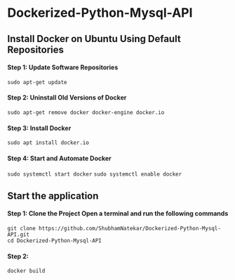 # Dockerized-Python-Mysql-API

## Install Docker on Ubuntu Using Default Repositories
#### Step 1: Update Software Repositories
``` sudo apt-get update ```
#### Step 2: Uninstall Old Versions of Docker
``` sudo apt-get remove docker docker-engine docker.io ```
#### Step 3: Install Docker
``` sudo apt install docker.io ```
#### Step 4: Start and Automate Docker
``` sudo systemctl start docker ```
``` sudo systemctl enable docker ```

## Start the application
#### Step 1: Clone the Project Open a terminal and run the following commands
```
git clone https://github.com/ShubhamNatekar/Dockerized-Python-Mysql-API.git
cd Dockerized-Python-Mysql-API
```
#### Step 2:
``` docker build ```
